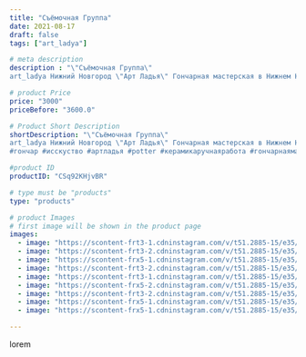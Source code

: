 ```yaml
---
title: "Съёмочная Группа"
date: 2021-08-17
draft: false
tags: ["art_ladya"]

# meta description
description : "\"Съёмочная Группа\" 
art_ladya Нижний Новгород \"Арт Ладья\" Гончарная мастерская в Нижнем Новгороде. Изготовление керамики и мастер//-классы по обучению. http"

# product Price
price: "3000"
priceBefore: "3600.0"

# Product Short Description
shortDescription: "\"Съёмочная Группа\" 
art_ladya Нижний Новгород \"Арт Ладья\" Гончарная мастерская в Нижнем Новгороде. Изготовление керамики и мастер//-классы по обучению. https://vk.com/art_ladya art_ladya@mail.ru art//-ladya.Livemaster.ru
#гончар #исскуство #артладья #potter #керамикаручнаяработа #гончарнаямастерская #керамиканазаказ #handmade #ведьмак #керамика #эксклюзивнаякерамика #dishes #травы #ceramicar #иванкупала #claygoods #medieval #ceramic #магия #artladya #нижнийновгород #ceramicart #фильм #съёмкифильма #гончаноедело  #clay #авторскаякерамика"

#product ID
productID: "CSq92KHjvBR"

# type must be "products"
type: "products"

# product Images
# first image will be shown in the product page
images:
  - image: "https://scontent-frt3-1.cdninstagram.com/v/t51.2885-15/e35/239155393_132494919088196_8048595750566266568_n.jpg?_nc_ht=scontent-frt3-1.cdninstagram.com&_nc_cat=108&_nc_ohc=iD_pYJvX7gUAX8WjVf-&edm=AABBvjUBAAAA&ccb=7-4&oh=f9ab28dcf85c47244946f80ea4fb32ad&oe=612BB781&_nc_sid=83d603&ig_cache_key=MjY0MjE5NjEyOTc5MDI4MTkwMQ%3D%3D.2-ccb7-4"
  - image: "https://scontent-frt3-2.cdninstagram.com/v/t51.2885-15/e35/237195265_852360025269075_8207889182900423900_n.jpg?_nc_ht=scontent-frt3-2.cdninstagram.com&_nc_cat=103&_nc_ohc=JtvY0_wwY-wAX_wshO5&edm=AABBvjUBAAAA&ccb=7-4&oh=bf0377a5a391f5a1e9de6546d043f250&oe=612C13B2&_nc_sid=83d603&ig_cache_key=MjY0MjE5NjEyOTgwNjkxNTk1OA%3D%3D.2-ccb7-4"
  - image: "https://scontent-frx5-1.cdninstagram.com/v/t51.2885-15/e35/239424101_232144562144195_6631026282801655161_n.jpg?_nc_ht=scontent-frx5-1.cdninstagram.com&_nc_cat=111&_nc_ohc=m_FPKsfHzBwAX9vldlh&edm=AABBvjUBAAAA&ccb=7-4&oh=9b50ba6b434b0b28bfebdb7e2f0c1791&oe=612C222D&_nc_sid=83d603&ig_cache_key=MjY0MjE5NjEyOTgxNTQzNzA2MA%3D%3D.2-ccb7-4"
  - image: "https://scontent-frt3-2.cdninstagram.com/v/t51.2885-15/e35/237167628_354819926316577_4543455450938008431_n.jpg?_nc_ht=scontent-frt3-2.cdninstagram.com&_nc_cat=101&_nc_ohc=S9NgiZKd484AX9JdiXZ&edm=AABBvjUBAAAA&ccb=7-4&oh=390ec3935ab6dc318f7988a35240a24b&oe=612BA331&_nc_sid=83d603&ig_cache_key=MjY0MjE5NjEyOTk4MzExMjAzOA%3D%3D.2-ccb7-4"
  - image: "https://scontent-frt3-1.cdninstagram.com/v/t51.2885-15/e35/238817577_514878136241726_5410954993153287793_n.jpg?_nc_ht=scontent-frt3-1.cdninstagram.com&_nc_cat=102&_nc_ohc=pQizC5N41CsAX992aaM&edm=AABBvjUBAAAA&ccb=7-4&oh=6d4f785942c5dde314ce4620c9afc5e0&oe=612C07C2&_nc_sid=83d603&ig_cache_key=MjY0MjE5NjEyOTgyMzY3Mzg0MQ%3D%3D.2-ccb7-4"
  - image: "https://scontent-frx5-2.cdninstagram.com/v/t51.2885-15/e35/238151036_1005138993607053_1598393761042960257_n.jpg?_nc_ht=scontent-frx5-2.cdninstagram.com&_nc_cat=109&_nc_ohc=tIJC_X37gOkAX93hg-l&edm=AABBvjUBAAAA&ccb=7-4&oh=2186e2beb577ce9251601295eabb12fe&oe=612B5830&_nc_sid=83d603&ig_cache_key=MjY0MjE5NjEyOTgzMjE4NDg5MA%3D%3D.2-ccb7-4"
  - image: "https://scontent-frt3-2.cdninstagram.com/v/t51.2885-15/e35/237114499_2656497637985847_3030761362662477023_n.jpg?_nc_ht=scontent-frt3-2.cdninstagram.com&_nc_cat=103&_nc_ohc=VaxOh36_KbcAX--uzOa&edm=AABBvjUBAAAA&ccb=7-4&oh=91c45d32141781d6c1c848db3031d7dc&oe=612B2080&_nc_sid=83d603&ig_cache_key=MjY0MjE5NjEyOTc4MTY4NDA2OA%3D%3D.2-ccb7-4"
  - image: "https://scontent-frx5-1.cdninstagram.com/v/t51.2885-15/e35/237222991_157067039802900_187582853212004871_n.jpg?_nc_ht=scontent-frx5-1.cdninstagram.com&_nc_cat=100&_nc_ohc=t6roZBGJbisAX9W_33q&edm=AABBvjUBAAAA&ccb=7-4&oh=27348378008fbc56dec9580877139338&oe=612BD44E&_nc_sid=83d603&ig_cache_key=MjY0MjE5NjEyOTg0MDU4ODU3Ng%3D%3D.2-ccb7-4"
  - image: "https://scontent-frx5-1.cdninstagram.com/v/t51.2885-15/e35/239083134_492210391823206_1763531749978726511_n.jpg?_nc_ht=scontent-frx5-1.cdninstagram.com&_nc_cat=110&_nc_ohc=usc4ytRwerwAX_ZoW-d&edm=AABBvjUBAAAA&ccb=7-4&oh=312fb59d18e6d9bc619f386af17ef3a3&oe=612B2B30&_nc_sid=83d603&ig_cache_key=MjY0MjE5NjEyOTg0OTAxMTg3MQ%3D%3D.2-ccb7-4"

---
```

lorem
